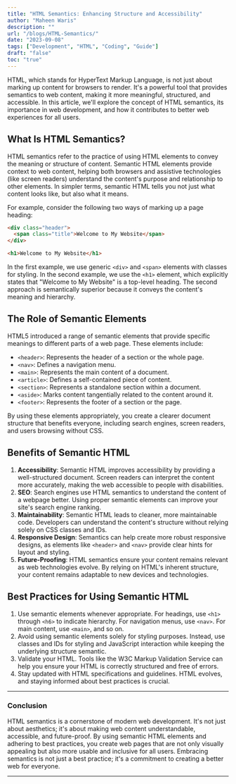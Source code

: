 ```yaml
---
title: "HTML Semantics: Enhancing Structure and Accessibility"
author: "Maheen Waris"
description: ""
url: "/blogs/HTML-Semantics/"
date: "2023-09-08"
tags: ["Development", "HTML", "Coding", "Guide"]
draft: "false"
toc: "true"
---
```


HTML, which stands for HyperText Markup Language, is not just about marking up content for browsers to render. It's a powerful tool that provides semantics to web content, making it more meaningful, structured, and accessible. In this article, we'll explore the concept of HTML semantics, its importance in web development, and how it contributes to better web experiences for all users.

## What Is HTML Semantics?

HTML semantics refer to the practice of using HTML elements to convey the meaning or structure of content. Semantic HTML elements provide context to web content, helping both browsers and assistive technologies (like screen readers) understand the content's purpose and relationship to other elements. In simpler terms, semantic HTML tells you not just what content looks like, but also what it means.

For example, consider the following two ways of marking up a page heading:

```html
<div class="header">
  <span class="title">Welcome to My Website</span>
</div>
```

```html
<h1>Welcome to My Website</h1>
```

In the first example, we use generic `<div>` and `<span>` elements with classes for styling. In the second example, we use the `<h1>` element, which explicitly states that "Welcome to My Website" is a top-level heading. The second approach is semantically superior because it conveys the content's meaning and hierarchy.

## The Role of Semantic Elements

HTML5 introduced a range of semantic elements that provide specific meanings to different parts of a web page. These elements include:

- `<header>`: Represents the header of a section or the whole page.
- `<nav>`: Defines a navigation menu.
- `<main>`: Represents the main content of a document.
- `<article>`: Defines a self-contained piece of content.
- `<section>`: Represents a standalone section within a document.
- `<aside>`: Marks content tangentially related to the content around it.
- `<footer>`: Represents the footer of a section or the page.

By using these elements appropriately, you create a clearer document structure that benefits everyone, including search engines, screen readers, and users browsing without CSS.

## Benefits of Semantic HTML

1. **Accessibility**: Semantic HTML improves accessibility by providing a well-structured document. Screen readers can interpret the content more accurately, making the web accessible to people with disabilities.
2. **SEO**: Search engines use HTML semantics to understand the content of a webpage better. Using proper semantic elements can improve your site's search engine ranking.
3. **Maintainability**: Semantic HTML leads to cleaner, more maintainable code. Developers can understand the content's structure without relying solely on CSS classes and IDs.
4. **Responsive Design**: Semantics can help create more robust responsive designs, as elements like `<header>` and `<nav>` provide clear hints for layout and styling.
5. **Future-Proofing**: HTML semantics ensure your content remains relevant as web technologies evolve. By relying on HTML's inherent structure, your content remains adaptable to new devices and technologies.

## Best Practices for Using Semantic HTML

1. Use semantic elements whenever appropriate. For headings, use `<h1>` through `<h6>` to indicate hierarchy. For navigation menus, use `<nav>`. For main content, use `<main>`, and so on.
2. Avoid using semantic elements solely for styling purposes. Instead, use classes and IDs for styling and JavaScript interaction while keeping the underlying structure semantic.
3. Validate your HTML. Tools like the W3C Markup Validation Service can help you ensure your HTML is correctly structured and free of errors.
4. Stay updated with HTML specifications and guidelines. HTML evolves, and staying informed about best practices is crucial.

<hr>

### Conclusion

HTML semantics is a cornerstone of modern web development. It's not just about aesthetics; it's about making web content understandable, accessible, and future-proof. By using semantic HTML elements and adhering to best practices, you create web pages that are not only visually appealing but also more usable and inclusive for all users. Embracing semantics is not just a best practice; it's a commitment to creating a better web for everyone.

---

